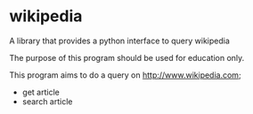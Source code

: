 wikipedia
=========

A library that provides a python interface to query wikipedia

The purpose of this program should be used for education only.

This program aims to do a query on http://www.wikipedia.com;

 - get article
 - search article
